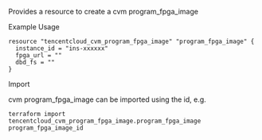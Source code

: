 Provides a resource to create a cvm program_fpga_image

Example Usage

```hcl
resource "tencentcloud_cvm_program_fpga_image" "program_fpga_image" {
  instance_id = "ins-xxxxxx"
  fpga_url = ""
  dbd_fs = ""
}
```

Import

cvm program_fpga_image can be imported using the id, e.g.

```
terraform import tencentcloud_cvm_program_fpga_image.program_fpga_image program_fpga_image_id
```
